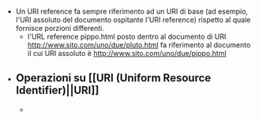- Un URI reference fa sempre riferimento ad un URI di base (ad esempio, l'URI assoluto del documento ospitante l'URI reference) rispetto al quale fornisce porzioni differenti.
	- l'URL reference pippo.html posto dentro al documento di URI http://www.sito.com/uno/due/pluto.html fa riferimento al documento il cui URI assoluto è http://www.sito.com/uno/due/pippo.html
- ## Operazioni su [[URI (Uniform Resource Identifier)||URI]] 
	- 